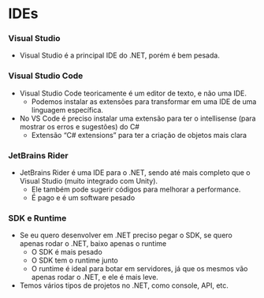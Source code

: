 # IDEs

### Visual Studio
* Visual Studio é a principal IDE do .NET, porém é bem pesada.

### Visual Studio Code
* Visual Studio Code teoricamente é um editor de texto, e não uma IDE.
     * Podemos instalar as extensões para transformar em uma IDE de uma linguagem específica.
* No VS Code é preciso instalar uma extensão para ter o intellisense (para
mostrar os erros e sugestões) do C#
  * Extensão “C# extensions” para ter a criação de objetos mais clara

### JetBrains Rider
* JetBrains Rider é uma IDE para o .NET, sendo até mais completo que o
Visual Studio (muito integrado com Unity).
    * Ele também pode sugerir códigos para melhorar a performance.
    * É pago e é um software pesado

### SDK e Runtime
* Se eu quero desenvolver em .NET preciso pegar o SDK, se quero apenas
rodar o .NET, baixo apenas o runtime
  * O SDK é mais pesado
  * O SDK tem o runtime junto
  * O runtime é ideal para botar em servidores, já que os mesmos vão apenas rodar o .NET, e ele é mais leve.
* Temos vários tipos de projetos no .NET, como console, API, etc.